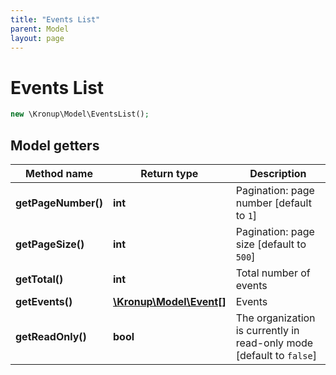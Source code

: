 ```yaml
---
title: "Events List"
parent: Model
layout: page
---
```


# Events List

```php
new \Kronup\Model\EventsList();
```

## Model getters

Method name | Return type | Description
------------ | ------------- | -------------
**getPageNumber()** | **int** | Pagination: page number   [default to `1`]
**getPageSize()** | **int** | Pagination: page size   [default to `500`]
**getTotal()** | **int** | Total number of events
**getEvents()** | [**\Kronup\Model\Event[]**](../Event) | Events
**getReadOnly()** | **bool** | The organization is currently in read-only mode   [default to `false`]

